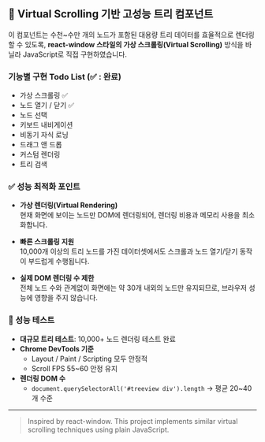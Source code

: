 ## 🚀 Virtual Scrolling 기반 고성능 트리 컴포넌트

이 컴포넌트는 수천~수만 개의 노드가 포함된 대용량 트리 데이터를 효율적으로 렌더링할 수 있도록,
**react-window 스타일의 가상 스크롤링(Virtual Scrolling)** 방식을 바닐라 JavaScript로 직접 구현하였습니다.

### 기능별 구현 Todo List (✅ : 완료)
- 가상 스크롤링 ✅
- 노드 열기 / 닫기 ✅
- 노드 선택 
- 키보드 내비게이션
- 비동기 자식 로닝 
- 드래그 앤 드롭
- 커스텀 렌더링
- 트리 검색

### ✅ 성능 최적화 포인트

- **가상 렌더링(Virtual Rendering)**  
  현재 화면에 보이는 노드만 DOM에 렌더링되어, 렌더링 비용과 메모리 사용을 최소화합니다.

- **빠른 스크롤링 지원**  
  10,000개 이상의 트리 노드를 가진 데이터셋에서도 스크롤과 노드 열기/닫기 동작이 부드럽게 수행됩니다.

- **실제 DOM 렌더링 수 제한**  
  전체 노드 수와 관계없이 화면에는 약 30개 내외의 노드만 유지되므로, 브라우저 성능에 영향을 주지 않습니다.

### 🧪 성능 테스트

- **대규모 트리 테스트**: 10,000+ 노드 렌더링 테스트 완료
- **Chrome DevTools 기준**
  - Layout / Paint / Scripting 모두 안정적
  - Scroll FPS 55~60 안정 유지
- **렌더링 DOM 수**
  - `document.querySelectorAll('#treeview div').length` → 평균 20~40개 수준


---

> Inspired by react-window. This project implements similar virtual scrolling techniques using plain JavaScript.

